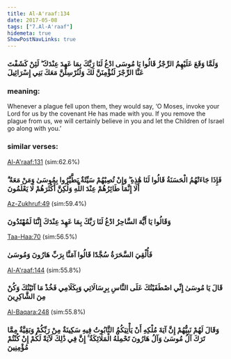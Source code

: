 ```yaml
---
title: Al-A'raaf:134
date: 2017-05-08
tags: ["7.Al-A'raaf"]
hidemeta: true 
ShowPostNavLinks: true 
---
```

### وَلَمَّا وَقَعَ عَلَيْهِمُ الرِّجْزُ قَالُوا يَا مُوسَى ادْعُ لَنَا رَبَّكَ بِمَا عَهِدَ عِنْدَكَ ۖ لَئِنْ كَشَفْتَ عَنَّا الرِّجْزَ لَنُؤْمِنَنَّ لَكَ وَلَنُرْسِلَنَّ مَعَكَ بَنِي إِسْرَائِيلَ
### meaning: 
Whenever a plague fell upon them, they would say, ‘O Moses, invoke your Lord for us by the covenant He has made with you. If you remove the plague from us, we will certainly believe in you and let the Children of Israel go along with you.’
### similar verses: 

[Al-A'raaf:131](/7/131) (sim:62.6%)

### فَإِذَا جَاءَتْهُمُ الْحَسَنَةُ قَالُوا لَنَا هَٰذِهِ ۖ وَإِنْ تُصِبْهُمْ سَيِّئَةٌ يَطَّيَّرُوا بِمُوسَىٰ وَمَنْ مَعَهُ ۗ أَلَا إِنَّمَا طَائِرُهُمْ عِنْدَ اللَّهِ وَلَٰكِنَّ أَكْثَرَهُمْ لَا يَعْلَمُونَ

[Az-Zukhruf:49](/43/49) (sim:59.4%)

### وَقَالُوا يَا أَيُّهَ السَّاحِرُ ادْعُ لَنَا رَبَّكَ بِمَا عَهِدَ عِنْدَكَ إِنَّنَا لَمُهْتَدُونَ

[Taa-Haa:70](/20/70) (sim:56.5%)

### فَأُلْقِيَ السَّحَرَةُ سُجَّدًا قَالُوا آمَنَّا بِرَبِّ هَارُونَ وَمُوسَىٰ

[Al-A'raaf:144](/7/144) (sim:55.8%)

### قَالَ يَا مُوسَىٰ إِنِّي اصْطَفَيْتُكَ عَلَى النَّاسِ بِرِسَالَاتِي وَبِكَلَامِي فَخُذْ مَا آتَيْتُكَ وَكُنْ مِنَ الشَّاكِرِينَ

[Al-Baqara:248](/2/248) (sim:55.8%)

### وَقَالَ لَهُمْ نَبِيُّهُمْ إِنَّ آيَةَ مُلْكِهِ أَنْ يَأْتِيَكُمُ التَّابُوتُ فِيهِ سَكِينَةٌ مِنْ رَبِّكُمْ وَبَقِيَّةٌ مِمَّا تَرَكَ آلُ مُوسَىٰ وَآلُ هَارُونَ تَحْمِلُهُ الْمَلَائِكَةُ ۚ إِنَّ فِي ذَٰلِكَ لَآيَةً لَكُمْ إِنْ كُنْتُمْ مُؤْمِنِينَ
